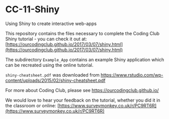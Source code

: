 # CC-11-Shiny
Using Shiny to create interactive web-apps

This repository contains the files necessary to complete the Coding Club Shiny tutorial - you can check it out at: 
[https://ourcodingclub.github.io/2017/03/07/shiny.html](https://ourcodingclub.github.io/2017/03/07/shiny.html)

The subdirectory `Example_App` contains an example Shiny application which can be recreated using the online tutorial.


`shiny-cheatsheet.pdf` was downloaded from https://www.rstudio.com/wp-content/uploads/2015/02/shiny-cheatsheet.pdf

For more about Coding Club, please see https://ourcodingclub.github.io/

We would love to hear your feedback on the tutorial, whether you did it in the classroom or online:
[https://www.surveymonkey.co.uk/r/PC9RT6R](https://www.surveymonkey.co.uk/r/PC9RT6R)
